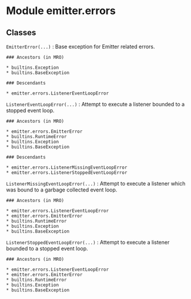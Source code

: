 Module emitter.errors
=====================

Classes
-------

`EmitterError(...)`
:   Base exception for Emitter related errors.

    ### Ancestors (in MRO)

    * builtins.Exception
    * builtins.BaseException

    ### Descendants

    * emitter.errors.ListenerEventLoopError

`ListenerEventLoopError(...)`
:   Attempt to execute a listener bounded to a stopped event loop.

    ### Ancestors (in MRO)

    * emitter.errors.EmitterError
    * builtins.RuntimeError
    * builtins.Exception
    * builtins.BaseException

    ### Descendants

    * emitter.errors.ListenerMissingEventLoopError
    * emitter.errors.ListenerStoppedEventLoopError

`ListenerMissingEventLoopError(...)`
:   Attempt to execute a listener which was bound to a garbage collected event loop.

    ### Ancestors (in MRO)

    * emitter.errors.ListenerEventLoopError
    * emitter.errors.EmitterError
    * builtins.RuntimeError
    * builtins.Exception
    * builtins.BaseException

`ListenerStoppedEventLoopError(...)`
:   Attempt to execute a listener bounded to a stopped event loop.

    ### Ancestors (in MRO)

    * emitter.errors.ListenerEventLoopError
    * emitter.errors.EmitterError
    * builtins.RuntimeError
    * builtins.Exception
    * builtins.BaseException